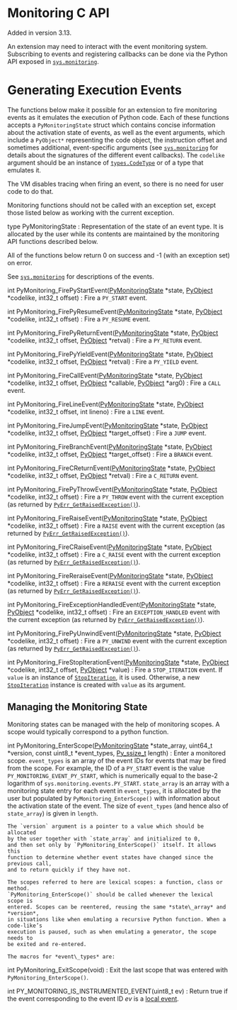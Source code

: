 Monitoring C API
================

Added in version 3.13.

An extension may need to interact with the event monitoring system. Subscribing
to events and registering callbacks can be done via the Python API exposed in
[`sys.monitoring`](../library/sys.monitoring.html#module-sys.monitoring "sys.monitoring: Access and control event monitoring").

Generating Execution Events
===========================

The functions below make it possible for an extension to fire monitoring
events as it emulates the execution of Python code. Each of these functions
accepts a `PyMonitoringState` struct which contains concise information
about the activation state of events, as well as the event arguments, which
include a `PyObject*` representing the code object, the instruction offset
and sometimes additional, event-specific arguments (see [`sys.monitoring`](../library/sys.monitoring.html#module-sys.monitoring "sys.monitoring: Access and control event monitoring")
for details about the signatures of the different event callbacks).
The `codelike` argument should be an instance of [`types.CodeType`](../library/types.html#types.CodeType "types.CodeType")
or of a type that emulates it.

The VM disables tracing when firing an event, so there is no need for user
code to do that.

Monitoring functions should not be called with an exception set,
except those listed below as working with the current exception.

type PyMonitoringState
:   Representation of the state of an event type. It is allocated by the user
    while its contents are maintained by the monitoring API functions described below.

All of the functions below return 0 on success and -1 (with an exception set) on error.

See [`sys.monitoring`](../library/sys.monitoring.html#module-sys.monitoring "sys.monitoring: Access and control event monitoring") for descriptions of the events.

int PyMonitoring\_FirePyStartEvent([PyMonitoringState](#c.PyMonitoringState "PyMonitoringState") \*state, [PyObject](structures.html#c.PyObject "PyObject") \*codelike, int32\_t offset)
:   Fire a `PY_START` event.

int PyMonitoring\_FirePyResumeEvent([PyMonitoringState](#c.PyMonitoringState "PyMonitoringState") \*state, [PyObject](structures.html#c.PyObject "PyObject") \*codelike, int32\_t offset)
:   Fire a `PY_RESUME` event.

int PyMonitoring\_FirePyReturnEvent([PyMonitoringState](#c.PyMonitoringState "PyMonitoringState") \*state, [PyObject](structures.html#c.PyObject "PyObject") \*codelike, int32\_t offset, [PyObject](structures.html#c.PyObject "PyObject") \*retval)
:   Fire a `PY_RETURN` event.

int PyMonitoring\_FirePyYieldEvent([PyMonitoringState](#c.PyMonitoringState "PyMonitoringState") \*state, [PyObject](structures.html#c.PyObject "PyObject") \*codelike, int32\_t offset, [PyObject](structures.html#c.PyObject "PyObject") \*retval)
:   Fire a `PY_YIELD` event.

int PyMonitoring\_FireCallEvent([PyMonitoringState](#c.PyMonitoringState "PyMonitoringState") \*state, [PyObject](structures.html#c.PyObject "PyObject") \*codelike, int32\_t offset, [PyObject](structures.html#c.PyObject "PyObject") \*callable, [PyObject](structures.html#c.PyObject "PyObject") \*arg0)
:   Fire a `CALL` event.

int PyMonitoring\_FireLineEvent([PyMonitoringState](#c.PyMonitoringState "PyMonitoringState") \*state, [PyObject](structures.html#c.PyObject "PyObject") \*codelike, int32\_t offset, int lineno)
:   Fire a `LINE` event.

int PyMonitoring\_FireJumpEvent([PyMonitoringState](#c.PyMonitoringState "PyMonitoringState") \*state, [PyObject](structures.html#c.PyObject "PyObject") \*codelike, int32\_t offset, [PyObject](structures.html#c.PyObject "PyObject") \*target\_offset)
:   Fire a `JUMP` event.

int PyMonitoring\_FireBranchEvent([PyMonitoringState](#c.PyMonitoringState "PyMonitoringState") \*state, [PyObject](structures.html#c.PyObject "PyObject") \*codelike, int32\_t offset, [PyObject](structures.html#c.PyObject "PyObject") \*target\_offset)
:   Fire a `BRANCH` event.

int PyMonitoring\_FireCReturnEvent([PyMonitoringState](#c.PyMonitoringState "PyMonitoringState") \*state, [PyObject](structures.html#c.PyObject "PyObject") \*codelike, int32\_t offset, [PyObject](structures.html#c.PyObject "PyObject") \*retval)
:   Fire a `C_RETURN` event.

int PyMonitoring\_FirePyThrowEvent([PyMonitoringState](#c.PyMonitoringState "PyMonitoringState") \*state, [PyObject](structures.html#c.PyObject "PyObject") \*codelike, int32\_t offset)
:   Fire a `PY_THROW` event with the current exception (as returned by
    [`PyErr_GetRaisedException()`](exceptions.html#c.PyErr_GetRaisedException "PyErr_GetRaisedException")).

int PyMonitoring\_FireRaiseEvent([PyMonitoringState](#c.PyMonitoringState "PyMonitoringState") \*state, [PyObject](structures.html#c.PyObject "PyObject") \*codelike, int32\_t offset)
:   Fire a `RAISE` event with the current exception (as returned by
    [`PyErr_GetRaisedException()`](exceptions.html#c.PyErr_GetRaisedException "PyErr_GetRaisedException")).

int PyMonitoring\_FireCRaiseEvent([PyMonitoringState](#c.PyMonitoringState "PyMonitoringState") \*state, [PyObject](structures.html#c.PyObject "PyObject") \*codelike, int32\_t offset)
:   Fire a `C_RAISE` event with the current exception (as returned by
    [`PyErr_GetRaisedException()`](exceptions.html#c.PyErr_GetRaisedException "PyErr_GetRaisedException")).

int PyMonitoring\_FireReraiseEvent([PyMonitoringState](#c.PyMonitoringState "PyMonitoringState") \*state, [PyObject](structures.html#c.PyObject "PyObject") \*codelike, int32\_t offset)
:   Fire a `RERAISE` event with the current exception (as returned by
    [`PyErr_GetRaisedException()`](exceptions.html#c.PyErr_GetRaisedException "PyErr_GetRaisedException")).

int PyMonitoring\_FireExceptionHandledEvent([PyMonitoringState](#c.PyMonitoringState "PyMonitoringState") \*state, [PyObject](structures.html#c.PyObject "PyObject") \*codelike, int32\_t offset)
:   Fire an `EXCEPTION_HANDLED` event with the current exception (as returned by
    [`PyErr_GetRaisedException()`](exceptions.html#c.PyErr_GetRaisedException "PyErr_GetRaisedException")).

int PyMonitoring\_FirePyUnwindEvent([PyMonitoringState](#c.PyMonitoringState "PyMonitoringState") \*state, [PyObject](structures.html#c.PyObject "PyObject") \*codelike, int32\_t offset)
:   Fire a `PY_UNWIND` event with the current exception (as returned by
    [`PyErr_GetRaisedException()`](exceptions.html#c.PyErr_GetRaisedException "PyErr_GetRaisedException")).

int PyMonitoring\_FireStopIterationEvent([PyMonitoringState](#c.PyMonitoringState "PyMonitoringState") \*state, [PyObject](structures.html#c.PyObject "PyObject") \*codelike, int32\_t offset, [PyObject](structures.html#c.PyObject "PyObject") \*value)
:   Fire a `STOP_ITERATION` event. If `value` is an instance of [`StopIteration`](../library/exceptions.html#StopIteration "StopIteration"), it is used. Otherwise,
    a new [`StopIteration`](../library/exceptions.html#StopIteration "StopIteration") instance is created with `value` as its argument.

Managing the Monitoring State
-----------------------------

Monitoring states can be managed with the help of monitoring scopes. A scope
would typically correspond to a python function.

int PyMonitoring\_EnterScope([PyMonitoringState](#c.PyMonitoringState "PyMonitoringState") \*state\_array, uint64\_t \*version, const uint8\_t \*event\_types, [Py\_ssize\_t](intro.html#c.Py_ssize_t "Py_ssize_t") length)
:   Enter a monitored scope. `event_types` is an array of the event IDs for
    events that may be fired from the scope. For example, the ID of a `PY_START`
    event is the value `PY_MONITORING_EVENT_PY_START`, which is numerically equal
    to the base-2 logarithm of `sys.monitoring.events.PY_START`.
    `state_array` is an array with a monitoring state entry for each event in
    `event_types`, it is allocated by the user but populated by
    `PyMonitoring_EnterScope()` with information about the activation state of
    the event. The size of `event_types` (and hence also of `state_array`)
    is given in `length`.

    The `version` argument is a pointer to a value which should be allocated
    by the user together with `state_array` and initialized to 0,
    and then set only by `PyMonitoring_EnterScope()` itself. It allows this
    function to determine whether event states have changed since the previous call,
    and to return quickly if they have not.

    The scopes referred to here are lexical scopes: a function, class or method.
    `PyMonitoring_EnterScope()` should be called whenever the lexical scope is
    entered. Scopes can be reentered, reusing the same *state\_array* and *version*,
    in situations like when emulating a recursive Python function. When a code-like’s
    execution is paused, such as when emulating a generator, the scope needs to
    be exited and re-entered.

    The macros for *event\_types* are:

int PyMonitoring\_ExitScope(void)
:   Exit the last scope that was entered with `PyMonitoring_EnterScope()`.

int PY\_MONITORING\_IS\_INSTRUMENTED\_EVENT(uint8\_t ev)
:   Return true if the event corresponding to the event ID *ev* is
    a [local event](../library/sys.monitoring.html#monitoring-event-local).